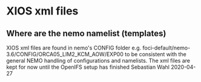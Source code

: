 # XIOS xml files
## Where are the nemo namelist (templates)
XIOS xml files are found in nemo's CONFIG folder e.g.
foci-default/nemo-3.6/CONFIG/ORCA05_LIM2_KCM_AOW/EXP00
to be consistent with the general NEMO handling of configurations
and namelists.
The xml files are kept for now until the OpenIFS setup has finished
Sebastian Wahl 2020-04-27
